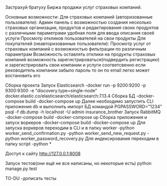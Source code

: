 Застрахуй братуху
Биржа продажи услуг страховых компаний.

Основные возможности:
Для страховых компаний (авторизованные пользователи):
Админ панель с возможностью создания несколько страховых организации, продуктов
и редактирования своих продуктов с различными параметрами
удобная поля для ввода описания своеё услуги
Просмотр откликов пользователей на свои продукты
Для покупателей (неавторизованные пользователи):
Просмотр услуг от страховых компаний с возможностью фильтрации по различным параметрам
Возможность оставлять отклики на продукты страховых компаний
возможность зарегистрироваться(подвердить регистрацию) и зарегистрировать свои компании и услуги соответсвенно
если реководитель компании забыло пароль то он по email легко может востановить его

Сборка проекта
    Запуск Elasticsearch
        -docker run -p 9200:9200 -p 9300:9300 -e "discovery.type=single-node" docker.elastic.co/elasticsearch/elasticsearch:7.13.4
    Сборка БД
        -docker-compose build
        -docker-compose up
        Далее необходимо запустить CLI приложения db и выполнить импорт БД командой
        PGPASSWORD="1234" psql -f db.dump -h localhost -U admin insurance_brother
    Запуск RabbitMQ
        -docker-compose build
        -docker-compose up
    Сборка приложения и запуск воркеров
        -docker-compose build
        -docker-compose up
        Для запуска воркеров переходим в CLI и в папку worker
        -python worker_send_confirmation.py
        -python worker_send_new_request.py
        -python worker_password_recovery.py
        Для индексирования переходим в папку script
        -python *


Доступ к сайту
http://127.0.0.1:8008

Запуск тестов(они ещё не все написаны, но некоторые есть)
	python manage.py test

TO-DU
-дописать тесты
